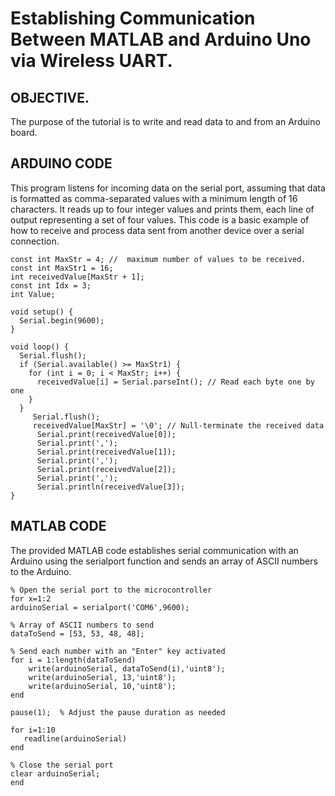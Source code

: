 # Establishing Communication Between MATLAB and Arduino Uno via Wireless UART.

## OBJECTIVE.
 The purpose of the tutorial is to write and read data to and from an Arduino board.
    
## ARDUINO CODE 
 This program listens for incoming data on the serial port, assuming that data is formatted as comma-separated values with a minimum length of 16 characters. It reads up to four integer values and prints them, each line of output representing a set of four values. This code is a basic example of how to receive and process data sent from another device over a serial connection.

```
const int MaxStr = 4; //  maximum number of values to be received.
const int MaxStr1 = 16;
int receivedValue[MaxStr + 1]; 
const int Idx = 3;
int Value;

void setup() {
  Serial.begin(9600);  
}

void loop() {
  Serial.flush();
  if (Serial.available() >= MaxStr1) { 
    for (int i = 0; i < MaxStr; i++) {
      receivedValue[i] = Serial.parseInt(); // Read each byte one by one
    }
  }
     Serial.flush();
     receivedValue[MaxStr] = '\0'; // Null-terminate the received data
      Serial.print(receivedValue[0]);
      Serial.print(',');
      Serial.print(receivedValue[1]);
      Serial.print(',');
      Serial.print(receivedValue[2]);
      Serial.print(',');
      Serial.println(receivedValue[3]);
}
```
## MATLAB CODE
   The provided MATLAB code establishes serial communication with an Arduino using the serialport function and sends an array of ASCII numbers to the Arduino. 
```
% Open the serial port to the microcontroller
for x=1:2
arduinoSerial = serialport('COM6',9600);  

% Array of ASCII numbers to send
dataToSend = [53, 53, 48, 48]; 

% Send each number with an "Enter" key activated
for i = 1:length(dataToSend)
    write(arduinoSerial, dataToSend(i),'uint8');
    write(arduinoSerial, 13,'uint8');
    write(arduinoSerial, 10,'uint8');
end
  
pause(1);  % Adjust the pause duration as needed

for i=1:10
   readline(arduinoSerial)
end

% Close the serial port
clear arduinoSerial;
end
```
